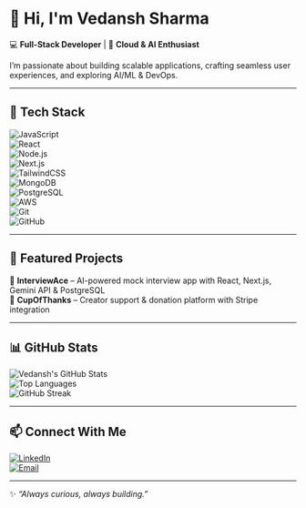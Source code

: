 # 👋 Hi, I'm Vedansh Sharma  

💻 **Full-Stack Developer** | 🚀 **Cloud & AI Enthusiast**  

I’m passionate about building scalable applications, crafting seamless user experiences, and exploring AI/ML & DevOps.  

---

## 🔧 Tech Stack  

![JavaScript](https://img.shields.io/badge/-JavaScript-F7DF1E?style=flat&logo=javascript&logoColor=000)  
![React](https://img.shields.io/badge/-React-61DAFB?style=flat&logo=react&logoColor=000)  
![Node.js](https://img.shields.io/badge/-Node.js-339933?style=flat&logo=node.js&logoColor=fff)  
![Next.js](https://img.shields.io/badge/-Next.js-000000?style=flat&logo=next.js&logoColor=fff)  
![TailwindCSS](https://img.shields.io/badge/-TailwindCSS-38B2AC?style=flat&logo=tailwind-css&logoColor=fff)  
![MongoDB](https://img.shields.io/badge/-MongoDB-47A248?style=flat&logo=mongodb&logoColor=fff)  
![PostgreSQL](https://img.shields.io/badge/-PostgreSQL-336791?style=flat&logo=postgresql&logoColor=fff)  
![AWS](https://img.shields.io/badge/-AWS-232F3E?style=flat&logo=amazon-aws&logoColor=FF9900)  
![Git](https://img.shields.io/badge/-Git-F05032?style=flat&logo=git&logoColor=fff)  
![GitHub](https://img.shields.io/badge/-GitHub-181717?style=flat&logo=github&logoColor=fff)  

---

## 🌟 Featured Projects  

🔹 **InterviewAce** – AI-powered mock interview app with React, Next.js, Gemini API & PostgreSQL  
🔹 **CupOfThanks** – Creator support & donation platform with Stripe integration  

---

## 📊 GitHub Stats  

![Vedansh's GitHub Stats](https://github-readme-stats.vercel.app/api?username=Vedansh1S&show_icons=true&theme=tokyonight)  
![Top Languages](https://github-readme-stats.vercel.app/api/top-langs/?username=Vedansh1S&layout=compact&theme=tokyonight)  
![GitHub Streak](https://github-readme-streak-stats.herokuapp.com/?user=Vedansh1S&theme=tokyonight)  

---

## 📫 Connect With Me  

[![LinkedIn](https://img.shields.io/badge/LinkedIn-blue?style=flat&logo=linkedin&logoColor=white)](https://www.linkedin.com/in/vedansh-sharma-a7a9a31bb/)  
[![Email](https://img.shields.io/badge/Email-D14836?style=flat&logo=gmail&logoColor=white)](mailto:sharmavedansh113@gmail.com)  

---

✨ *“Always curious, always building.”*  

<!--
**Vedansh1S/Vedansh1S** is a ✨ _special_ ✨ repository because its `README.md` (this file) appears on your GitHub profile.

Here are some ideas to get you started:

- 🔭 I’m currently working on ...
- 🌱 I’m currently learning ...
- 👯 I’m looking to collaborate on ...
- 🤔 I’m looking for help with ...
- 💬 Ask me about ...
- 📫 How to reach me: ...
- 😄 Pronouns: ...
- ⚡ Fun fact: ...
-->
